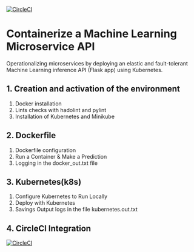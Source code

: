 [![CircleCI](https://circleci.com/gh/s403o/Containerize-a-ML-Microservice-API.svg?style=svg)](https://circleci.com/gh/s403o/Containerize-a-ML-Microservice-API)
# Containerize a Machine Learning Microservice API
Operationalizing microservices by deploying an elastic and fault-tolerant Machine Learning inference API (Flask app) using Kubernetes.
## 1. Creation and activation of the environment

 1. Docker installation
 3. Lints checks with hadolint and pylint
 4. Installation of Kubernetes and Minikube

## 2. Dockerfile

 1. Dockerfile configuration 
 2. Run a Container & Make a Prediction 
 3. Logging in the docker_out.txt file

## 3. Kubernetes(k8s)

 1. Configure Kubernetes to Run Locally 
 2. Deploy with Kubernetes
 3. Savings Output logs in the file kubernetes.out.txt
 
 ## 4. CircleCI Integration
  [![CircleCI](https://circleci.com/gh/s403o/Containerize-a-ML-Microservice-API.svg?style=shield)](https://circleci.com/gh/s403o/Containerize-a-ML-Microservice-API)
